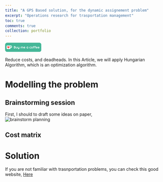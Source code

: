 ```yaml
---
title: "A GPS Based solution, for the dynamic assignement problem"
excerpt: "Operations research for trasportation management"
toc: true
comments: true
collection: portfolio
---
```


[<img src="/images/kofi.png" alt="Buy me a coffee" height="30">](https://ko-fi.com/hamzaim)  

Reduce costs, and deadheads.
In this Article, we will apply Hungarian Algorithm, which is an optimization algorithm.

# Modelling the problem

## Brainstorming session
First, I should to draft some ideas on paper,  
![brainstorm planning](/images/braistorm_trans_planning.jpg)

## Cost matrix

# Solution

If you are not familiar with trasnportation problems, you can check this good website, [Here](http://web.tecnico.ulisboa.pt/~mcasquilho/compute/_linpro/index.php)
